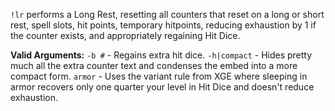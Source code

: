 `!lr` performs a Long Rest, resetting all counters that reset on a long or short rest, spell slots, hit points, temporary hitpoints, reducing exhaustion by 1 if the counter exists, and appropriately regaining Hit Dice.
 
**Valid Arguments:**
`-b #` - Regains extra hit dice.
`-h|compact` - Hides pretty much all the extra counter text and condenses the embed into a more compact form.
`armor` - Uses the variant rule from XGE where sleeping in armor recovers only one quarter your level in Hit Dice and doesn't reduce exhaustion.